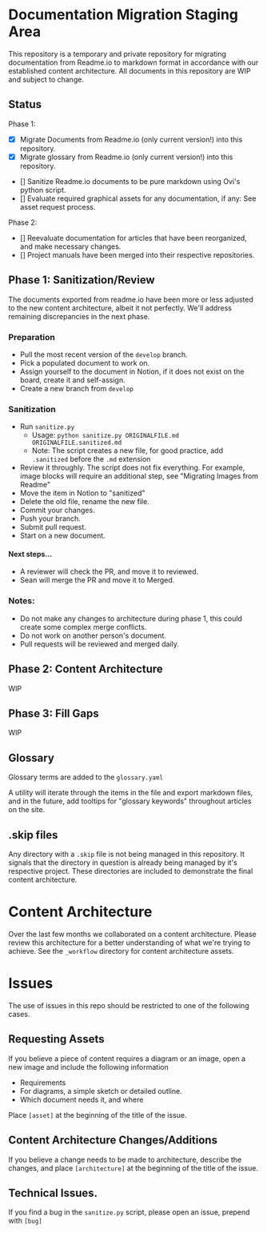 # Documentation Migration Staging Area

This repository is a temporary and private repository for migrating documentation from Readme.io to markdown format in accordance with our established content architecture. All documents in this repository are WIP and subject to change.

## Status
Phase 1:
- [x] Migrate Documents from Readme.io (only current version!) into this repository.
- [x] Migrate glossary from Readme.io (only current version!) into this repository.
- [] Sanitize Readme.io documents to be pure markdown using Ovi's python script.
- [] Evaluate required graphical assets for any documentation, if any: See asset request process.

Phase 2:
- [] Reevaluate documentation for articles that have been reorganized, and make necessary changes.
- [] Project manuals have been merged into their respective repositories.

## Phase 1: Sanitization/Review

The documents exported from readme.io have been more or less adjusted to the new content architecture, albeit it not perfectly. We'll address remaining discrepancies in the next phase.

### Preparation
- Pull the most recent version of the `develop` branch.
- Pick a populated document to work on.
- Assign yourself to the document in Notion, if it does not exist on the board, create it and self-assign.
- Create a new branch from `develop`

### Sanitization
- Run `sanitize.py`
  - Usage: `python sanitize.py ORIGINALFILE.md ORIGINALFILE.sanitized.md`
  - Note: The script creates a new file, for good practice, add `.sanitized` before the `.md` extension
- Review it throughly. The script does not fix everything. For example, image blocks will require an additional step, see "Migrating Images from Readme"
- Move the item in Notion to "sanitized"
- Delete the old file, rename the new file.
- Commit your changes.
- Push your branch.
- Submit pull request.
- Start on a new document.

#### Next steps...
- A reviewer will check the PR, and move it to reviewed.
- Sean will merge the PR and move it to Merged.

### Notes:
- Do not make any changes to architecture during phase 1, this could create some complex merge conflicts.
- Do not work on another person's document.
- Pull requests will be reviewed and merged daily.

## Phase 2: Content Architecture
WIP

## Phase 3: Fill Gaps
WIP

## Glossary
Glossary terms are added to the `glossary.yaml`

A utility will iterate through the items in the file and export markdown files, and in the future, add tooltips for "glossary keywords" throughout articles on the site.

## .skip files

Any directory with a `.skip` file is not being managed in this repository. It signals that the directory in question is already being managed by it's respective project. These directories are included to demonstrate the final content architecture.

# Content Architecture

Over the last few months we collaborated on a content architecture. Please review this architecture for a better understanding of what we're trying to achieve. See the `_workflow` directory for content architecture assets.

# Issues

The use of issues in this repo should be restricted to one of the following cases.

## Requesting Assets

If you believe a piece of content requires a diagram or an image, open a new image and include the following information
- Requirements
- For diagrams, a simple sketch or detailed outline.
- Which document needs it, and where

Place `[asset]` at the beginning of the title of the issue.

## Content Architecture Changes/Additions

If you believe a change needs to be made to architecture, describe the changes, and place `[architecture]` at the beginning of the title of the issue.

## Technical Issues.

If you find a bug in the `sanitize.py` script, please open an issue, prepend with `[bug]`
